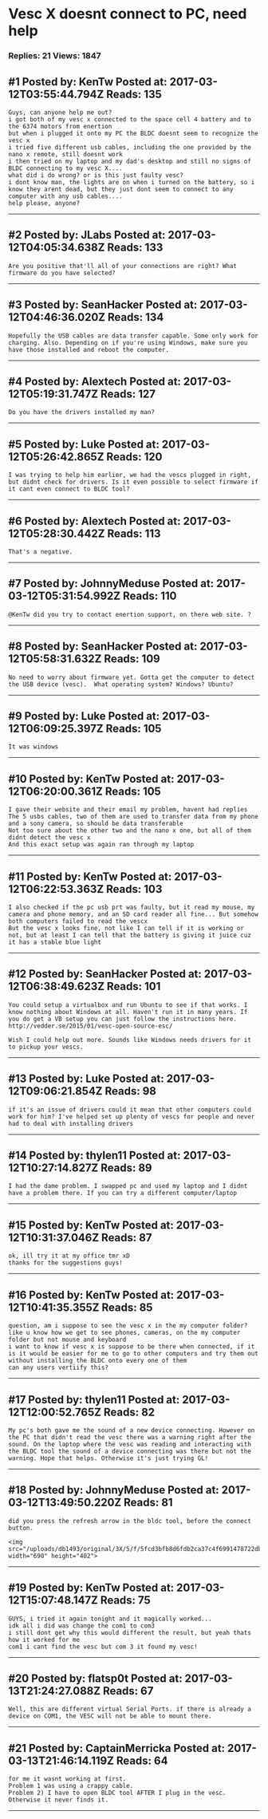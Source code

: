 # Vesc X doesnt connect to PC, need help

### Replies: 21 Views: 1847

## \#1 Posted by: KenTw Posted at: 2017-03-12T03:55:44.794Z Reads: 135

```
Guys, can anyone help me out?
i got both of my vesc x connected to the space cell 4 battery and to the 6374 motors from enertion
but when i plugged it onto my PC the BLDC doesnt seem to recognize the vesc x
i tried five different usb cables, including the one provided by the nano x remote, still doesnt work
i then tried on my laptop and my dad's desktop and still no signs of BLDC connecting to my vesc X....
what did i do wrong? or is this just faulty vesc?
i dont know man, the lights are on when i turned on the battery, so i know they arent dead, but they just dont seem to connect to any computer with any usb cables....
help please, anyone?
```

---
## \#2 Posted by: JLabs Posted at: 2017-03-12T04:05:34.638Z Reads: 133

```
Are you positive that'll all of your connections are right? What firmware do you have selected?
```

---
## \#3 Posted by: SeanHacker Posted at: 2017-03-12T04:46:36.020Z Reads: 134

```
Hopefully the USB cables are data transfer capable. Some only work for charging. Also. Depending on if you're using Windows, make sure you have those installed and reboot the computer.
```

---
## \#4 Posted by: Alextech Posted at: 2017-03-12T05:19:31.747Z Reads: 127

```
Do you have the drivers installed my man?
```

---
## \#5 Posted by: Luke Posted at: 2017-03-12T05:26:42.865Z Reads: 120

```
I was trying to help him earlier, we had the vescs plugged in right, but didnt check for drivers. Is it even possible to select firmware if it cant even connect to BLDC tool?
```

---
## \#6 Posted by: Alextech Posted at: 2017-03-12T05:28:30.442Z Reads: 113

```
That's a negative.
```

---
## \#7 Posted by: JohnnyMeduse Posted at: 2017-03-12T05:31:54.992Z Reads: 110

```
@KenTw did you try to contact enertion support, on there web site. ?
```

---
## \#8 Posted by: SeanHacker Posted at: 2017-03-12T05:58:31.632Z Reads: 109

```
No need to worry about firmware yet. Gotta get the computer to detect the USB device (vesc).  What operating system? Windows? Ubuntu?
```

---
## \#9 Posted by: Luke Posted at: 2017-03-12T06:09:25.397Z Reads: 105

```
It was windows
```

---
## \#10 Posted by: KenTw Posted at: 2017-03-12T06:20:00.361Z Reads: 105

```
I gave their website and their email my problem, havent had replies
The 5 usbs cables, two of them are used to transfer data from my phone and a sony camera, so should be data transferable
Not too sure about the other two and the nano x one, but all of them didnt detect the vesc x
And this exact setup was again ran through my laptop
```

---
## \#11 Posted by: KenTw Posted at: 2017-03-12T06:22:53.363Z Reads: 103

```
I also checked if the pc usb prt was faulty, but it read my mouse, my camera and phone memory, and an SD card reader all fine... But somehow both computers failed to read the vescx
But the vesc x looks fine, not like I can tell if it is working or not, but at least I can tell that the battery is giving it juice cuz it has a stable blue light
```

---
## \#12 Posted by: SeanHacker Posted at: 2017-03-12T06:38:49.623Z Reads: 101

```
You could setup a virtualbox and run Ubuntu to see if that works. I know nothing about Windows at all. Haven't run it in many years. If you do get a VB setup you can just follow the instructions here. http://vedder.se/2015/01/vesc-open-source-esc/

Wish I could help out more. Sounds like Windows needs drivers for it to pickup your vescs.
```

---
## \#13 Posted by: Luke Posted at: 2017-03-12T09:06:21.854Z Reads: 98

```
if it's an issue of drivers could it mean that other computers could work for him? I've helped set up plenty of vescs for people and never had to deal with installing drivers
```

---
## \#14 Posted by: thylen11 Posted at: 2017-03-12T10:27:14.827Z Reads: 89

```
I had the dame problem. I swapped pc and used my laptop and I didnt have a problem there. If you can try a different computer/laptop
```

---
## \#15 Posted by: KenTw Posted at: 2017-03-12T10:31:37.046Z Reads: 87

```
ok, ill try it at my office tmr xD
thanks for the suggestions guys!
```

---
## \#16 Posted by: KenTw Posted at: 2017-03-12T10:41:35.355Z Reads: 85

```
question, am i suppose to see the vesc x in the my computer folder?
like u know how we get to see phones, cameras, on the my computer folder but not mouse and keyboard
i want to know if vesc x is suppose to be there when connected, if it is it would be easier for me to go to other computers and try them out without installing the BLDC onto every one of them
can any users vertiify this?
```

---
## \#17 Posted by: thylen11 Posted at: 2017-03-12T12:00:52.765Z Reads: 82

```
My pc's both gave me the sound of a new device connecting. However on the PC that didn't read the vesc there was a warning right after the sound. On the laptop where the vesc was reading and interacting with the BLDC tool the sound of a device connecting was there but not the warning. Hope that helps. Otherwise it's just trying GL!
```

---
## \#18 Posted by: JohnnyMeduse Posted at: 2017-03-12T13:49:50.220Z Reads: 81

```
did you press the refresh arrow in the bldc tool, before the connect button. 

<img src="/uploads/db1493/original/3X/5/f/5fcd3bfb8d6fdb2ca37c4f6991478722db454e0f.jpg" width="690" height="402">
```

---
## \#19 Posted by: KenTw Posted at: 2017-03-12T15:07:48.147Z Reads: 75

```
GUYS, i tried it again tonight and it magically worked...
idk all i did was change the com1 to com3
i still dont get why this would different the result, but yeah thats how it worked for me
com1 i cant find the vesc but com 3 it found my vesc!
```

---
## \#20 Posted by: flatsp0t Posted at: 2017-03-13T21:24:27.088Z Reads: 67

```
Well, this are different virtual Serial Ports. if there is already a device on COM1, the VESC will not be able to mount there.
```

---
## \#21 Posted by: CaptainMerricka Posted at: 2017-03-13T21:46:14.119Z Reads: 64

```
for me it wasnt working at first. 
Problem 1 was using a crappy cable.
Problem 2) I have to open BLDC tool AFTER I plug in the vesc. Otherwise it never finds it.
```

---
